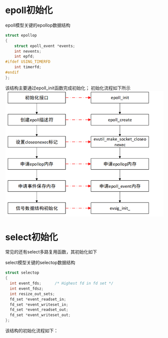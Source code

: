 # epoll初始化
epoll模型关键的epollop数据结构
~~~c
struct epollop
{
    struct epoll_event *events;
    int nevents;
    int epfd;
#ifdef USING_TIMERFD
    int timerfd;
#endif
};
~~~

该结构主要通过epoll_init函数完成初始化；
初始化流程如下所示
![](images/Pasted%20image%2020241210000004.png)
# select初始化
常见的还有select多路复用函数，其初始化如下

select模型关键的selectop数据结构
~~~c
struct selectop 
{
  int event_fds;      /* Highest fd in fd set */
  int event_fdsz;
  int resize_out_sets;
  fd_set *event_readset_in;
  fd_set *event_writeset_in;
  fd_set *event_readset_out;
  fd_set *event_writeset_out;
};
~~~

该结构的初始化流程如下：